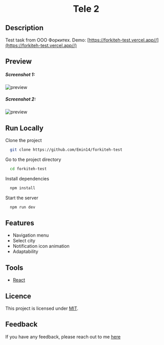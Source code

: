 <h1 align="center">Tele 2</h1>

## Description

Test task from ООО Форкитех. Demo: [https://forkiteh-test.vercel.app//](https://forkiteh-test.vercel.app//)

## Preview

<h5>Screenshot 1:</h5>

![preview](https://private-user-images.githubusercontent.com/122212022/387328460-0f054c55-5a15-40b7-b895-6085284cf738.png?jwt=eyJhbGciOiJIUzI1NiIsInR5cCI6IkpXVCJ9.eyJpc3MiOiJnaXRodWIuY29tIiwiYXVkIjoicmF3LmdpdGh1YnVzZXJjb250ZW50LmNvbSIsImtleSI6ImtleTUiLCJleHAiOjE3MzE5NTIxMTAsIm5iZiI6MTczMTk1MTgxMCwicGF0aCI6Ii8xMjIyMTIwMjIvMzg3MzI4NDYwLTBmMDU0YzU1LTVhMTUtNDBiNy1iODk1LTYwODUyODRjZjczOC5wbmc_WC1BbXotQWxnb3JpdGhtPUFXUzQtSE1BQy1TSEEyNTYmWC1BbXotQ3JlZGVudGlhbD1BS0lBVkNPRFlMU0E1M1BRSzRaQSUyRjIwMjQxMTE4JTJGdXMtZWFzdC0xJTJGczMlMkZhd3M0X3JlcXVlc3QmWC1BbXotRGF0ZT0yMDI0MTExOFQxNzQzMzBaJlgtQW16LUV4cGlyZXM9MzAwJlgtQW16LVNpZ25hdHVyZT05MzI0N2Q4NzYwMTM5OWIzOGY4ZjUyMGJlNGE5NTI2M2VkZmNmMWY5MjkwNjY4OGEzZDU0ODVjYmJhNDc2ZjkwJlgtQW16LVNpZ25lZEhlYWRlcnM9aG9zdCJ9.5tkr6bWVGXwClRCgAj3iDLiMnQ2XD68lLSu2W5pLO90)

<h5>Screenshot 2:</h5>

![preview](https://private-user-images.githubusercontent.com/122212022/387328288-06390504-a1c6-4c45-ba57-ff9617ea4e6e.png?jwt=eyJhbGciOiJIUzI1NiIsInR5cCI6IkpXVCJ9.eyJpc3MiOiJnaXRodWIuY29tIiwiYXVkIjoicmF3LmdpdGh1YnVzZXJjb250ZW50LmNvbSIsImtleSI6ImtleTUiLCJleHAiOjE3MzE5NTIxMTAsIm5iZiI6MTczMTk1MTgxMCwicGF0aCI6Ii8xMjIyMTIwMjIvMzg3MzI4Mjg4LTA2MzkwNTA0LWExYzYtNGM0NS1iYTU3LWZmOTYxN2VhNGU2ZS5wbmc_WC1BbXotQWxnb3JpdGhtPUFXUzQtSE1BQy1TSEEyNTYmWC1BbXotQ3JlZGVudGlhbD1BS0lBVkNPRFlMU0E1M1BRSzRaQSUyRjIwMjQxMTE4JTJGdXMtZWFzdC0xJTJGczMlMkZhd3M0X3JlcXVlc3QmWC1BbXotRGF0ZT0yMDI0MTExOFQxNzQzMzBaJlgtQW16LUV4cGlyZXM9MzAwJlgtQW16LVNpZ25hdHVyZT04NGFlYTQwYWE5NjUzOWRjNzExMmExNjZjMDU1ZDhhOWQxMTU0OTQzZjJkZDQyOWUzYWNjMzE5YmIzYWViMzk3JlgtQW16LVNpZ25lZEhlYWRlcnM9aG9zdCJ9.GHDWJHkfT0mdt2Me5SlGOQ_1eqFQf6PMPYhZ5JH-7xU)


## Run Locally

Clone the project

```bash
  git clone https://github.com/Emin14/forkiteh-test
```

Go to the project directory

```bash
  cd forkiteh-test
```

Install dependencies

```bash
  npm install
```

Start the server

```bash
  npm run dev
```

## Features

- Navigation menu
- Select city
- Notification icon animation
- Adaptability

## Tools

- [React](https://reactjs.org)

## Licence

This project is licensed under [MIT](LICENSE).

## Feedback

If you have any feedback, please reach out to me [here](https://www.linkedin.com/in/emin-agjaev/)